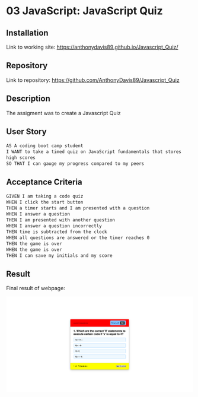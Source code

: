 # 03 JavaScript: JavaScript Quiz

## Installation

Link to working site:
<https://anthonydavis89.github.io/Javascript_Quiz/>

## Repository

Link to repository:
<https://github.com/AnthonyDavis89/Javascript_Quiz>

## Description

The assigment was to create a Javascript Quiz

## User Story

```
AS A coding boot camp student
I WANT to take a timed quiz on JavaScript fundamentals that stores high scores
SO THAT I can gauge my progress compared to my peers
```

## Acceptance Criteria

```
GIVEN I am taking a code quiz
WHEN I click the start button
THEN a timer starts and I am presented with a question
WHEN I answer a question
THEN I am presented with another question
WHEN I answer a question incorrectly
THEN time is subtracted from the clock
WHEN all questions are answered or the timer reaches 0
THEN the game is over
WHEN the game is over
THEN I can save my initials and my score
```

## Result

Final result of webpage:

![Final result of webpage](assets/images/screencapture-127-0-0-1-5501-index-html-2021-07-10-21_33_58.png)
